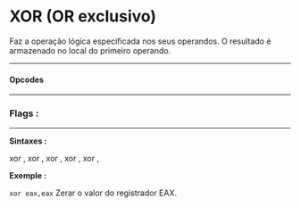 # XOR (OR exclusivo)

Faz a operação lógica especificada nos seus operandos. O resultado é armazenado no local do primeiro operando.


---


#### Opcodes




---

### Flags :



---


**Sintaxes :**

xor <reg>, <reg>
xor <reg>, <mem>
xor <mem>, <reg>
xor <reg>, <con>
xor <mem>, <con>

**Exemple :**


``xor eax,eax``
Zerar o valor do registrador EAX.